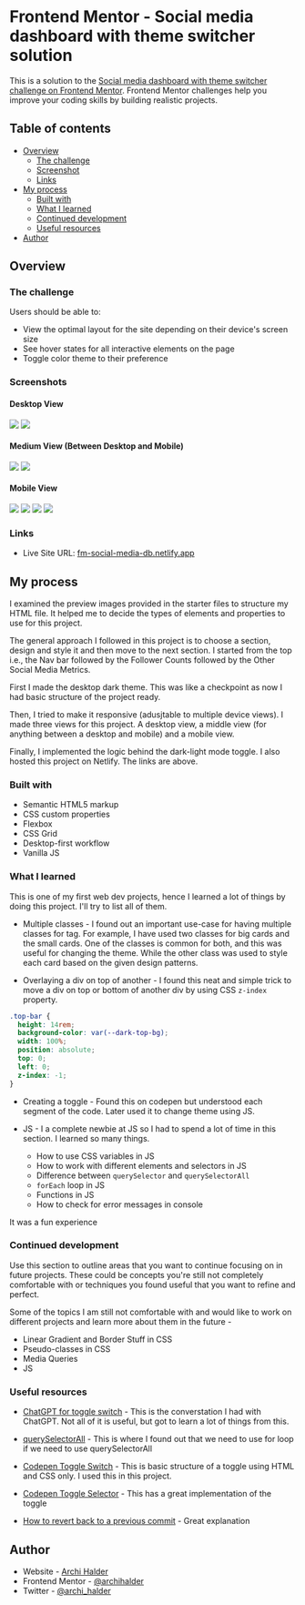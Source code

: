 # Frontend Mentor - Social media dashboard with theme switcher solution

This is a solution to the [Social media dashboard with theme switcher challenge on Frontend Mentor](https://www.frontendmentor.io/challenges/social-media-dashboard-with-theme-switcher-6oY8ozp_H). Frontend Mentor challenges help you improve your coding skills by building realistic projects.

## Table of contents

- [Overview](#overview)
  - [The challenge](#the-challenge)
  - [Screenshot](#screenshot)
  - [Links](#links)
- [My process](#my-process)
  - [Built with](#built-with)
  - [What I learned](#what-i-learned)
  - [Continued development](#continued-development)
  - [Useful resources](#useful-resources)
- [Author](#author)

## Overview

### The challenge

Users should be able to:

- View the optimal layout for the site depending on their device's screen size
- See hover states for all interactive elements on the page
- Toggle color theme to their preference

### Screenshots

#### Desktop View

![](/images/screenshots/desktop-dark.png)
![](/images/screenshots/desktop-light.png)

#### Medium View (Between Desktop and Mobile)

![](/images/screenshots/medium-dark.png)
![](/images/screenshots/medium-light.png)

#### Mobile View

![](/images/screenshots/mobile-dark1.png)
![](/images/screenshots/mobile-dark2.png)
![](/images/screenshots/mobile-light1.png)
![](/images/screenshots/mobile-light2.png)

### Links

- Live Site URL: [fm-social-media-db.netlify.app](https://fm-social-media-db.netlify.app/)

## My process

I examined the preview images provided in the starter files to structure my HTML file. It helped me to decide the types of elements and properties to use for this project.

The general approach I followed in this project is to choose a section, design and style it and then move to the next section. I started from the top i.e., the Nav bar followed by the Follower Counts followed by the Other Social Media Metrics.

First I made the desktop dark theme. This was like a checkpoint as now I had basic structure of the project ready.

Then, I tried to make it responsive (adusjtable to multiple device views). I made three views for this project. A desktop view, a middle view (for anything between a desktop and mobile) and a mobile view.

Finally, I implemented the logic behind the dark-light mode toggle. I also hosted this project on Netlify. The links are above.

### Built with

- Semantic HTML5 markup
- CSS custom properties
- Flexbox
- CSS Grid
- Desktop-first workflow
- Vanilla JS

### What I learned

This is one of my first web dev projects, hence I learned a lot of things by doing this project. I'll try to list all of them.

- Multiple classes - I found out an important use-case for having multiple classes for tag. For example, I have used two classes for big cards and the small cards. One of the classes is common for both, and this was useful for changing the theme. While the other class was used to style each card based on the given design patterns.

- Overlaying a div on top of another - I found this neat and simple trick to move a div on top or bottom of another div by using CSS `z-index` property.

```css
.top-bar {
  height: 14rem;
  background-color: var(--dark-top-bg);
  width: 100%;
  position: absolute;
  top: 0;
  left: 0;
  z-index: -1;
}
```

- Creating a toggle - Found this on codepen but understood each segment of the code. Later used it to change theme using JS.

- JS - I a complete newbie at JS so I had to spend a lot of time in this section. I learned so many things.
  - How to use CSS variables in JS
  - How to work with different elements and selectors in JS
  - Difference between `querySelector` and `querySelectorAll`
  - `forEach` loop in JS
  - Functions in JS
  - How to check for error messages in console

It was a fun experience

### Continued development

Use this section to outline areas that you want to continue focusing on in future projects. These could be concepts you're still not completely comfortable with or techniques you found useful that you want to refine and perfect.

Some of the topics I am still not comfortable with and would like to work on different projects and learn more about them in the future -

- Linear Gradient and Border Stuff in CSS
- Pseudo-classes in CSS
- Media Queries
- JS

### Useful resources

- [ChatGPT for toggle switch](https://chat.openai.com/share/2a8c84ce-8d65-4526-88bd-e8e26ee7c787) - This is the converstation I had with ChatGPT. Not all of it is useful, but got to learn a lot of things from this.

- [querySelectorAll](https://stackoverflow.com/questions/38763103/javascript-queryselectorall-classlist-toggle-not-working-as-expected) - This is where I found out that we need to use for loop if we need to use querySelectorAll

- [Codepen Toggle Switch](https://codepen.io/JefMari/pen/oNWNLWZ?editors=1100) - This is basic structure of a toggle using HTML and CSS only. I used this in this project.

- [Codepen Toggle Selector](https://codepen.io/nrcoover/pen/ZEvvZay?editors=1010) - This has a great implementation of the toggle

- [How to revert back to a previous commit](https://stackoverflow.com/questions/4114095/how-do-i-revert-a-git-repository-to-a-previous-commit) - Great explanation

## Author

- Website - [Archi Halder](https://archihalder.github.io/portfolio/)
- Frontend Mentor - [@archihalder](https://www.frontendmentor.io/profile/archihalder)
- Twitter - [@archi_halder](https://twitter.com/archi_halder)

